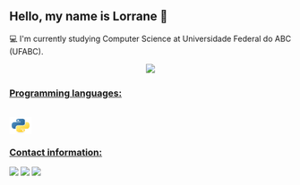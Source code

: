 ## Hello, my name is Lorrane 👋

💻 I'm currently studying Computer Science at Universidade Federal do ABC (UFABC).

<div align="center">
  <a href="https://github.com/lorborg">
  <img height="180em" src="https://github-readme-stats.vercel.app/api?username=lorborg&show_icons=true&theme=tokyonight&include_all_commits=true&count_private=true"/>
</div>
  
### Programming languages:
<div style="display: inline_block"><br>
  <img align="center" alt="Rafa-Python" height="30" width="40" src="https://raw.githubusercontent.com/devicons/devicon/master/icons/python/python-original.svg">
</div>

### Contact information:

<div>
 <a href="https://www.linkedin.com/in/lorrane-borges" target="_blank"><img src="https://img.shields.io/badge/-LinkedIn-%230077B5?style=for-the-badge&logo=linkedin&logoColor=white" target="_blank"></a> 
 <a href = "mailto:lorborges9@gmail.com"><img src="https://img.shields.io/badge/-Gmail-%23333?style=for-the-badge&logo=gmail&logoColor=white" target="_blank"></a>
 <a href="https://instagram.com/lorborges" target="_blank"><img src="https://img.shields.io/badge/-Instagram-%23E4405F?style=for-the-badge&logo=instagram&logoColor=white" target="_blank"></a>
</div>
